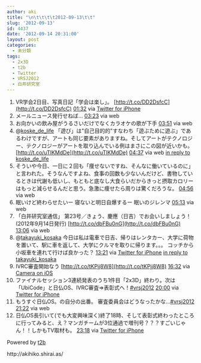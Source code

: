 ```yaml
---
author: aki
title: "\n\t\t\t\t2012-09-13\t\t"
slug: '2012-09-13'
id: 4437
date: '2012-09-14 20:31:00'
layout: post
categories:
  - 未分類
tags:
  - 2x3D
  - t2b
  - Twitter
  - VRSJ2012
  - 白井研究室
---
```


<div xmlns:georss="http://www.georss.org/georss">

1.  <span><span>VR学会2日目、写真日記「学会は楽し」。 [http://t.co/DD2DsfcC](http://t.co/DD2DsfcC)</span> <span>[<span>01:32</span>](http://twitter.com/o_ob/status/246224745798987776) <span>via [Twitter for iPhone](http://twitter.com/download/iphone)</span></span></span>
2.  <span><span>メールニュース発行せねば…</span> <span>[<span>03:23</span>](http://twitter.com/o_ob/status/246252825791827971) <span>via web</span></span></span>
3.  <span><span>お向かいの飲み屋がうるさいだけでなくカラオケの歌が下手</span> <span>[<span>03:51</span>](http://twitter.com/o_ob/status/246259753402126336) <span>via web</span></span></span>
4.  <span><span>@[koske_de_life](http://twitter.com/koske_de_life "koske_de_life") 「遊び」は"自己目的的"すなわち「遊ぶために遊ぶ」であるわけですが、アートも同じ要素がありますね。そしてアートがテクノロジー、テクノロジーがアートを取り込んでいる例はまさにこの図が近いかも。 [http://t.co/uTIKMdDe](http://t.co/uTIKMdDe)</span> <span>[<span>04:37</span>](http://twitter.com/o_ob/status/246271477249351680) <span>via web</span> [in reply to koske_de_life](http://twitter.com/koske_de_life/status/246196557148454912)</span></span>
5.  <span><span>そういや今日、一日に２回も「痩せないですね、そんなに働いているのに」と言われた。そうなんですよね、食事の回数も少ないんだけど、書物しているときは代謝も低いし、もともと底なし大食らいだからきっと摂取カロリーはもっと減らせるんだと思う。急激に痩せたら周りは驚くだろうな。</span> <span>[<span>04:56</span>](http://twitter.com/o_ob/status/246276227931963393) <span>via web</span></span></span>
6.  <span><span>眠いけど終わらせたいー 寝ないと明日自爆するー 眠いのジレンマ</span> <span>[<span>05:13</span>](http://twitter.com/o_ob/status/246280505870389249) <span>via web</span></span></span>
7.  <span><span>「白井研究室通信」 第23号／きょう、慶應（日吉）でお会いしましょう！(2012年9月14日発行) [http://t.co/dbFBu0nG](http://t.co/dbFBu0nG)</span> <span>[<span>13:06</span>](http://twitter.com/o_ob/status/246399442352234496) <span>via web</span></span></span>
8.  <span><span>@[takayuki_kosaka](http://twitter.com/takayuki_kosaka "takayuki_kosaka") 今日は私は電車で日吉、帰りはレンタカー、大学に荷物を置いて、駅に車を返して、大学にクルマを取りに帰ります。。。 コッチから小坂車を連れて行けば良かった？</span> <span>[<span>13:21</span>](http://twitter.com/o_ob/status/246403380589776896) <span>via [Twitter for iPhone](http://twitter.com/download/iphone)</span> [in reply to takayuki_kosaka](http://twitter.com/takayuki_kosaka/status/246351923433861120)</span></span>
9.  <span><span>IVRC審査開始なう [http://t.co/tKPjj8W8](http://t.co/tKPjj8W8)</span> <span>[<span>16:32</span>](http://twitter.com/o_ob/status/246451249560580096) <span>via [Camera on iOS](http://www.apple.com)</span></span></span>
10.  <span><span>ファイナルセッション3連続発表のうち1件目「2x3D」終わり。次は「UbiCode」と日仏OS、IVRC審査⇒表彰式へ！[#vrsj2012](http://twitter.com/search?q=%23vrsj2012 "#vrsj2012")</span> <span>[<span>20:00</span>](http://twitter.com/o_ob/status/246503717275328512) <span>via [Twitter for iPhone](http://twitter.com/download/iphone)</span></span></span>
11.  <span><span>もうすぐ日仏OS。の自分の出番。 審査委員会はどうなったかな…[#vrsj2012](http://twitter.com/search?q=%23vrsj2012 "#vrsj2012")</span> <span>[<span>21:22</span>](http://twitter.com/o_ob/status/246524211475136512) <span>via web</span></span></span>
12.  <span><span>日仏OS長引いて(でも大変興味深く)終了18時、そして表彰式終わったところに行ってみると、え？マンガチームが3位通過で増刊号？？？すごいじゃん！！しかもTV取材も。</span> <span>[<span>23:18</span>](http://twitter.com/o_ob/status/246553625558671360) <span>via [Twitter for iPhone](http://twitter.com/download/iphone)</span></span></span>

</div>

Powered by [t2b](http://t2b.utilz.jp/)

<div>http://akihiko.shirai.as/</div>